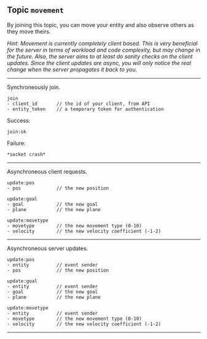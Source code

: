## Topic `movement`

By joining this topic, you can move your entity and also observe others as they move theirs.

_Hint: Movement is currently completely client based. This is very beneficial for the server in terms
of workload and code complexity, but may change in the future. Also, the server aims to at least do sanity
checks on the client updates. Since the client updates are async, you will only notice the real change
when the server propagates it back to you._

---

Synchroneously join.

```
join
- client_id       // the id of your client, from API
- entity_token    // a temporary token for authentication
```

Success:

```
join:ok
```

Failure:

```
*socket crash*
```

---

Asynchroneous client requests.

```
update:pos
- pos             // the new position
```

```
update:goal
- goal            // the new goal
- plane           // the new plane
```

```
update:movetype
- movetype        // the new movement type (0-10)
- velocity        // the new velocity coefficient (-1-2)
```

---

Asynchroneous server updates.

```
update:pos
- entity          // event sender
- pos             // the new position
```

```
update:goal
- entity          // event sender
- goal            // the new goal
- plane           // the new plane
```

```
update:movetype
- entity          // event sender
- movetype        // the new movement type (0-10)
- velocity        // the new velocity coefficient (-1-2)
```

---
